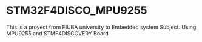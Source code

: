 # STM32F4DISCO_MPU9255
This is a proyect from FIUBA university to Embedded system Subject. Using MPU9255 and STMF4DISCOVERY Board

